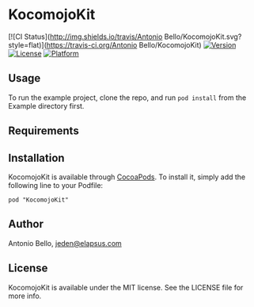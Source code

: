 # KocomojoKit

[![CI Status](http://img.shields.io/travis/Antonio Bello/KocomojoKit.svg?style=flat)](https://travis-ci.org/Antonio Bello/KocomojoKit)
[![Version](https://img.shields.io/cocoapods/v/KocomojoKit.svg?style=flat)](http://cocoadocs.org/docsets/KocomojoKit)
[![License](https://img.shields.io/cocoapods/l/KocomojoKit.svg?style=flat)](http://cocoadocs.org/docsets/KocomojoKit)
[![Platform](https://img.shields.io/cocoapods/p/KocomojoKit.svg?style=flat)](http://cocoadocs.org/docsets/KocomojoKit)

## Usage

To run the example project, clone the repo, and run `pod install` from the Example directory first.

## Requirements

## Installation

KocomojoKit is available through [CocoaPods](http://cocoapods.org). To install
it, simply add the following line to your Podfile:

    pod "KocomojoKit"

## Author

Antonio Bello, jeden@elapsus.com

## License

KocomojoKit is available under the MIT license. See the LICENSE file for more info.

